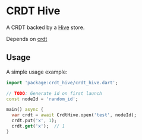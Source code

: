 # CRDT Hive

A CRDT backed by a [Hive](https://pub.dev/packages/hive) store.

Depends on [crdt](https://github.com/cachapa/crdt)

## Usage

A simple usage example:

```dart
import 'package:crdt_hive/crdt_hive.dart';

// TODO: Generate id on first launch
const nodeId = 'random_id';

main() async {
  var crdt = await CrdtHive.open('test', nodeId);
  crdt.put('x', 1);
  crdt.get('x');  // 1
}
```
